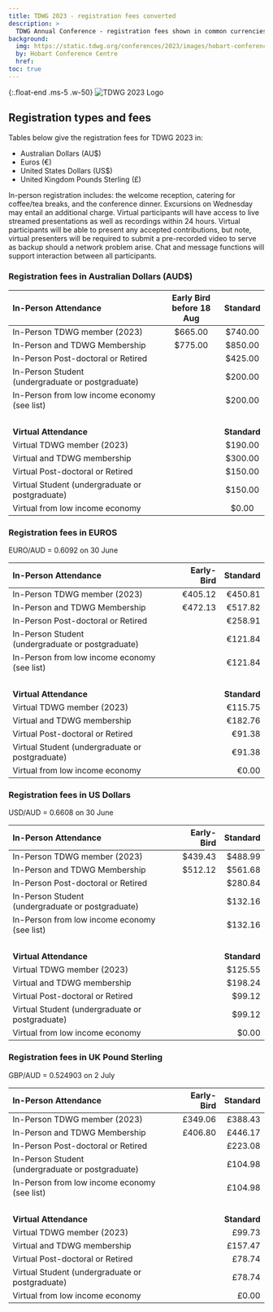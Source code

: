 ```yaml
---
title: TDWG 2023 - registration fees converted
description: >
  TDWG Annual Conference - registration fees shown in common currencies
background:
  img: https://static.tdwg.org/conferences/2023/images/hobart-conference-centre.jpg
  by: Hobart Conference Centre
  href:
toc: true
---
```


{:.float-end .ms-5 .w-50}
![TDWG 2023 Logo](https://static.tdwg.org/conferences/2023/images/tdwg2023-logo-gradient-cropped-tight-400.jpg)

## Registration types and fees

Tables below give the registration fees for TDWG 2023 in:  
- Australian Dollars (AU$)
- Euros (&euro;)
- United States Dollars (US$)
- United Kingdom Pounds Sterling (&pound;)

In-person registration includes:  the welcome reception, catering for coffee/tea breaks, and the conference dinner.  Excursions on Wednesday may entail an additional charge. Virtual participants will have access to live streamed presentations as well as recordings within 24 hours. Virtual participants will be able to present any accepted contributions, but note, virtual presenters will be required to submit a pre-recorded video to serve as backup should a network problem arise.  Chat and message functions will support interaction between all participants.   


### Registration fees in Australian Dollars (AUD$)

In-Person Attendance  | Early Bird <br />before 18 Aug | Standard
| :--- | :---: | :---: |
In-Person TDWG member (2023)   	| $665.00 | $740.00
In-Person and TDWG Membership       	| $775.00 | $850.00
In-Person Post-doctoral or Retired	|       	| $425.00
In-Person Student <br />(undergraduate or postgraduate) 	| 	| $200.00
In-Person from low income economy (see list)	| 	| $200.00
&nbsp;  | &nbsp; | &nbsp;  | 
**Virtual Attendance** |   | **Standard**
Virtual TDWG member (2023)	| 	| $190.00
Virtual and TDWG membership	| 	| $300.00
Virtual Post-doctoral or Retired	| 	| $150.00
Virtual Student (undergraduate or postgraduate)	| 	| $150.00
Virtual from low income economy	| 	| $0.00


### Registration fees in EUROS

EURO/AUD = 0.6092 on 30 June

In-Person Attendance  |  Early-Bird  |  Standard
| :--- | ---: | ---: |
In-Person TDWG member (2023)  |  €405.12  |  €450.81
In-Person and TDWG Membership  |  €472.13  |  €517.82
In-Person Post-doctoral or Retired  |    |  €258.91
In-Person Student <br />(undergraduate or postgraduate)  |    |  €121.84
In-Person from low income economy (see list)  |    |  €121.84
&nbsp;  |  &nbsp;  |  &nbsp;
**Virtual Attendance**  |    |  **Standard**
Virtual TDWG member (2023)  |    |  €115.75
Virtual and TDWG membership  |    |  €182.76
Virtual Post-doctoral or Retired  |    |  €91.38
Virtual Student (undergraduate or postgraduate)  |    |  €91.38
Virtual from low income economy  |    |  €0.00


### Registration fees in US Dollars

USD/AUD = 0.6608 on 30 June

In-Person Attendance  |  Early-Bird  |  Standard
| :--- | ---: | ---: |
In-Person TDWG member (2023)  |  $439.43  |  $488.99
In-Person and TDWG Membership  |  $512.12  |  $561.68
In-Person Post-doctoral or Retired  |    |  $280.84
In-Person Student <br />(undergraduate or postgraduate)  |    |  $132.16
In-Person from low income economy (see list)  |    |  $132.16
&nbsp;  |  &nbsp;  |  &nbsp;
**Virtual Attendance**  |    |  **Standard**
Virtual TDWG member (2023)  |    |  $125.55
Virtual and TDWG membership  |    |  $198.24
Virtual Post-doctoral or Retired  |    |  $99.12
Virtual Student (undergraduate or postgraduate)  |    |  $99.12
Virtual from low income economy  |    |  $0.00


### Registration fees in UK Pound Sterling

GBP/AUD = 0.524903 on 2 July

In-Person Attendance  |  Early-Bird  |  Standard
| :--- | ---: | ---: |
In-Person TDWG member (2023)  |  £349.06  |  £388.43
In-Person and TDWG Membership  |  £406.80  |  £446.17
In-Person Post-doctoral or Retired  |    |  £223.08
In-Person Student <br />(undergraduate or postgraduate)  |    |  £104.98
In-Person from low income economy (see list)  |    |  £104.98
&nbsp;  |  &nbsp;  |  &nbsp;
**Virtual Attendance**  |    |  **Standard**
Virtual TDWG member (2023)  |    |  £99.73
Virtual and TDWG membership  |    |  £157.47
Virtual Post-doctoral or Retired  |    |  £78.74
Virtual Student (undergraduate or postgraduate)  |    |  £78.74
Virtual from low income economy  |    |  £0.00


